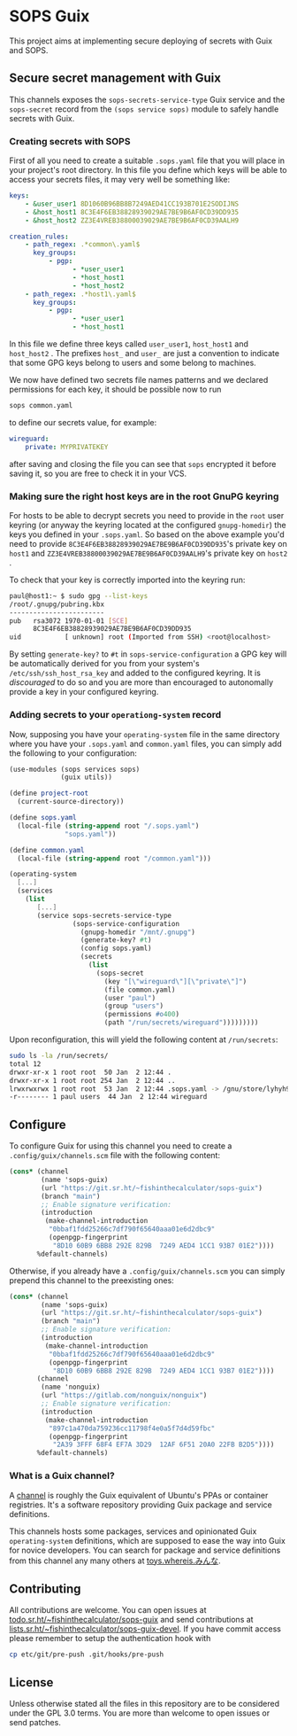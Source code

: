 # SOPS Guix

 This project aims at implementing secure deploying of secrets with Guix and SOPS.

## Secure secret management with Guix

This channels exposes the `sops-secrets-service-type` Guix service and the `sops-secret` record from the `(sops service sops)` module to safely handle secrets with Guix.

### Creating secrets with SOPS

First of all you need to create a suitable `.sops.yaml` file that you will place in your project's root directory. In this file you define which keys will be able to access your secrets files, it may very well be something like:

``` yaml
keys:
    - &user_user1 8D1060B96BB8B7249AED41CC193B701E2SODIJNS
    - &host_host1 8C3E4F6EB38828939029AE7BE9B6AF0CD39DD935
    - &host_host2 ZZ3E4VREB38800039029AE7BE9B6AF0CD39AALH9

creation_rules:
    - path_regex: .*common\.yaml$
      key_groups:
          - pgp:
                - *user_user1
                - *host_host1
                - *host_host2
    - path_regex: .*host1\.yaml$
      key_groups:
          - pgp:
                - *user_user1
                - *host_host1
```

In this file we define three keys called `user_user1`, `host_host1` and `host_host2` . The prefixes `host_` and `user_` are just a convention to indicate that some GPG keys belong to users and some belong to machines.

We now have defined two secrets file names patterns and we declared permissions for each key, it should be possible now to run

``` bash
sops common.yaml
```

to define our secrets value, for example:

``` yaml
wireguard:
    private: MYPRIVATEKEY
```

after saving and closing the file you can see that `sops` encrypted it before saving it, so you are free to check it in your VCS.

### Making sure the right host keys are in the root GnuPG keyring

For hosts to be able to decrypt secrets you need to provide in the `root` user keyring (or anyway the keyring located at the configured `gnupg-homedir`) the keys you defined in your `.sops.yaml`. So based on the above example you'd need to provide `8C3E4F6EB38828939029AE7BE9B6AF0CD39DD935`'s private key on `host1` and `ZZ3E4VREB38800039029AE7BE9B6AF0CD39AALH9`'s private key on `host2` .

To check that your key is correctly imported into the keyring run:

``` bash
paul@host1:~ $ sudo gpg --list-keys 
/root/.gnupg/pubring.kbx
------------------------
pub   rsa3072 1970-01-01 [SCE]
      8C3E4F6EB38828939029AE7BE9B6AF0CD39DD935
uid           [ unknown] root (Imported from SSH) <root@localhost>
```

By setting `generate-key?` to `#t` in `sops-service-configuration` a GPG key will be automatically derived for you from your system's `/etc/ssh/ssh_host_rsa_key` and added to the configured keyring. It is *discouraged* to do so and you are more than encouraged to autonomally provide a key in your configured keyring.

### Adding secrets to your `operationg-system` record

Now, supposing you have your `operating-system` file in the same directory where you have your `.sops.yaml` and `common.yaml` files, you can simply add the following to your configuration:

``` scheme
(use-modules (sops services sops)
             (guix utils))

(define project-root
  (current-source-directory))

(define sops.yaml
  (local-file (string-append root "/.sops.yaml")
              "sops.yaml"))

(define common.yaml
  (local-file (string-append root "/common.yaml")))

(operating-system
  [...]
  (services
    (list
       [...]
       (service sops-secrets-service-type
                (sops-service-configuration
                  (gnupg-homedir "/mnt/.gnupg")
                  (generate-key? #t)
                  (config sops.yaml)
                  (secrets
                    (list
                      (sops-secret
                        (key "[\"wireguard\"][\"private\"]")
                        (file common.yaml)
                        (user "paul")
                        (group "users")
                        (permissions #o400)
                        (path "/run/secrets/wireguard")))))))))
```

Upon reconfiguration, this will yield the following content at `/run/secrets`:

``` bash
sudo ls -la /run/secrets/
total 12
drwxr-xr-x 1 root root  50 Jan  2 12:44 .
drwxr-xr-x 1 root root 254 Jan  2 12:44 ..
lrwxrwxrwx 1 root root  53 Jan  2 12:44 .sops.yaml -> /gnu/store/lyhyh91jw2n2asa1w0fc0zmv93yxkxip-sops.yaml
-r-------- 1 paul users  44 Jan  2 12:44 wireguard
```

## Configure

To configure Guix for using this channel you need to create a `.config/guix/channels.scm` file with the following content:

``` scheme
(cons* (channel
        (name 'sops-guix)
        (url "https://git.sr.ht/~fishinthecalculator/sops-guix")
        (branch "main")
        ;; Enable signature verification:
        (introduction
         (make-channel-introduction
          "0bbaf1fdd25266c7df790f65640aaa01e6d2dbc9"
          (openpgp-fingerprint
           "8D10 60B9 6BB8 292E 829B  7249 AED4 1CC1 93B7 01E2"))))
       %default-channels)
```

Otherwise, if you already have a `.config/guix/channels.scm` you can simply prepend this channel to the preexisting ones:

``` scheme
(cons* (channel
        (name 'sops-guix)
        (url "https://git.sr.ht/~fishinthecalculator/sops-guix")
        (branch "main")
        ;; Enable signature verification:
        (introduction
         (make-channel-introduction
          "0bbaf1fdd25266c7df790f65640aaa01e6d2dbc9"
          (openpgp-fingerprint
           "8D10 60B9 6BB8 292E 829B  7249 AED4 1CC1 93B7 01E2"))))
       (channel
        (name 'nonguix)
        (url "https://gitlab.com/nonguix/nonguix")
        ;; Enable signature verification:
        (introduction
         (make-channel-introduction
          "897c1a470da759236cc11798f4e0a5f7d4d59fbc"
          (openpgp-fingerprint
           "2A39 3FFF 68F4 EF7A 3D29  12AF 6F51 20A0 22FB B2D5"))))
       %default-channels)
```

### What is a Guix channel?

A [channel](https://guix.gnu.org/en/manual/devel/en/guix.html#Channels) is roughly the Guix equivalent of Ubuntu's PPAs or container registries. It's a software repository providing Guix package and service definitions.

This channels hosts some packages, services and opinionated Guix `operating-system` definitions, which are supposed to ease the way into Guix for novice developers. You can search for package and service definitions from this channel any many others at [toys.whereis.みんな](https://toys.whereis.みんな).

## Contributing

All contributions are welcome. You can open issues at [todo.sr.ht/~fishinthecalculator/sops-guix](https://todo.sr.ht/~fishinthecalculator/sops-guix) and send contributions at [lists.sr.ht/~fishinthecalculator/sops-guix-devel](https://lists.sr.ht/~fishinthecalculator/sops-guix-devel). If you have commit access please remember to setup the authentication hook with

```bash
cp etc/git/pre-push .git/hooks/pre-push
```

## License

Unless otherwise stated all the files in this repository are to be considered under the GPL 3.0 terms. You are more than welcome to open issues or send patches.
